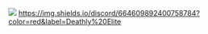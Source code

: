 [![](https://media.discordapp.net/attachments/664803422356111372/941810730439688222/593F8913-A895-47F7-AAD5-6D0994FB9E71.png)](https://discord.gg/7GEXWtTaqq)
https://img.shields.io/discord/664609892400758784?color=red&label=Deathly%20Elite
